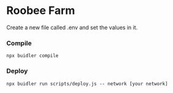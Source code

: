 # Roobee Farm

 Сreate a new file called .env and set the values in it.

### Compile

```
npx buidler compile
```

### Deploy

```
npx buidler run scripts/deploy.js -- network [your network]
```
